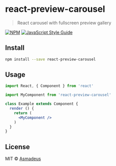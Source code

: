 # react-preview-carousel

> React carousel with fullscreen preview gallery

[![NPM](https://img.shields.io/npm/v/react-preview-carousel.svg)](https://www.npmjs.com/package/react-preview-carousel) [![JavaScript Style Guide](https://img.shields.io/badge/code_style-standard-brightgreen.svg)](https://standardjs.com)

## Install

```bash
npm install --save react-preview-carousel
```

## Usage

```jsx
import React, { Component } from 'react'

import MyComponent from 'react-preview-carousel'

class Example extends Component {
  render () {
    return (
      <MyComponent />
    )
  }
}
```

## License

MIT © [Asmadeus](https://github.com/Asmadeus)

